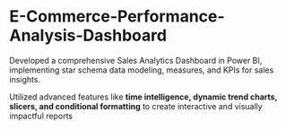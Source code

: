 # E-Commerce-Performance-Analysis-Dashboard
Developed a comprehensive Sales Analytics Dashboard in Power BI, implementing star schema data modeling, measures, and KPIs for sales insights.

Utilized advanced features like **time intelligence, dynamic trend charts, slicers, and conditional formatting** to create interactive and visually impactful reports
